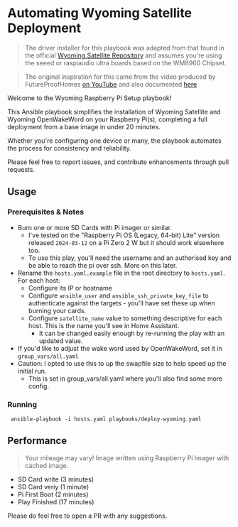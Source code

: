 # Automating Wyoming Satellite Deployment

> The driver installer for this playbook was adapted from that found in the official [Wyoming Satellite Repository](https://github.com/rhasspy/wyoming-satellite/blob/962b2f5dc6ed0d8b05671f1ade092407ed6251cd/etc/install-respeaker-drivers.sh) and assumes you're using the seeed or raspiaudio ultra boards based on the WM8960 Chipset.

> The original inspiration for this came from the video produced by FutureProofHomes [on YouTube](https://www.youtube.com/watch?v=kS0agn13hhU) and also documented [here](https://github.com/FutureProofHomes/wyoming-enhancements)


Welcome to the Wyoming Raspberry Pi Setup playbook! 

This Ansible playbook simplifies the installation of Wyoming Satellite and Wyoming OpenWakeWord on your Raspberry Pi(s), 
completing a full deployment from a base image in under 20 minutes. 

Whether you're configuring one device or many, the playbook automates the process for consistency and reliability. 

Please feel free to report issues, and contribute enhancements through pull requests.

## Usage

### Prerequisites & Notes

- Burn one or more SD Cards with Pi imager or similar. 
  - I've tested on the "Raspberry Pi OS (Legacy, 64-bit) Lite" version released `2024-03-12` on a Pi Zero 2 W but it should work elsewhere too. 
  - To use this play, you'll need the username and an authorised key and be able to reach the pi over ssh. More on this later.
- Rename the `hosts.yaml.example` file in the root directory to `hosts.yaml`. For each host:
  - Configure its IP or hostname
  - Configure `ansible_user` and `ansible_ssh_private_key_file` to authenticate against the targets - you'll have set these up when burning your cards.
  - Configure `satellite_name` value to something descriptive for each host. This is the name you'll see in Home Assistant. 
    - It can be changed easily enough by re-running the play with an updated value.
- If you'd like to adjust the wake word used by OpenWakeWord, set it in `group_vars/all.yaml`
- Caution: I opted to use this to up the swapfile size to help speed up the initial run. 
  - This is set in group_vars/all.yaml where you'll also find some more config.

### Running

```
 ansible-playbook -i hosts.yaml playbooks/deploy-wyoming.yaml
```

## Performance

> Your mileage may vary! Image written using Raspberry Pi Imager with cached image.

- SD Card write (3 minutes)
- SD Card veriy (1 minute)
- Pi First Boot (2 minutes)
- Play Finished (17 minutes)

Please do feel free to open a PR with any suggestions.
